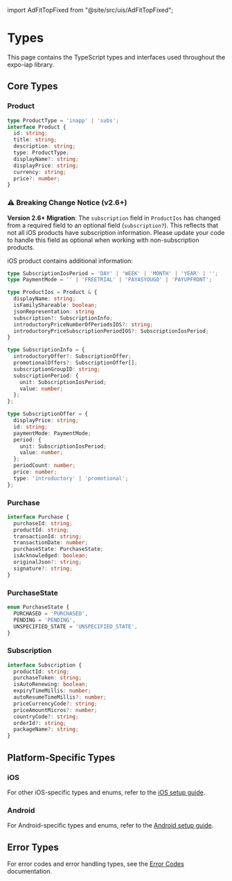 import AdFitTopFixed from "@site/src/uis/AdFitTopFixed";

# Types

<AdFitTopFixed />

This page contains the TypeScript types and interfaces used throughout the expo-iap library.

## Core Types

### Product

```typescript
type ProductType = 'inapp' | 'subs';
interface Product {
  id: string;
  title: string;
  description: string;
  type: ProductType;
  displayName?: string;
  displayPrice: string;
  currency: string;
  price?: number;
}
```

### ⚠️ Breaking Change Notice (v2.6+)

**Version 2.6+ Migration**: The `subscription` field in `ProductIos` has changed from a required field to an optional field (`subscription?`). This reflects that not all iOS products have subscription information. Please update your code to handle this field as optional when working with non-subscription products.

iOS product contains additional information:

```typescript
type SubscriptionIosPeriod = 'DAY' | 'WEEK' | 'MONTH' | 'YEAR' | '';
type PaymentMode = '' | 'FREETRIAL' | 'PAYASYOUGO' | 'PAYUPFRONT';

type ProductIos = Product & {
  displayName: string;
  isFamilyShareable: boolean;
  jsonRepresentation: string 
  subscription?: SubscriptionInfo; 
  introductoryPriceNumberOfPeriodsIOS?: string; 
  introductoryPriceSubscriptionPeriodIOS?: SubscriptionIosPeriod; 
}

type SubscriptionInfo = {
  introductoryOffer?: SubscriptionOffer;
  promotionalOffers?: SubscriptionOffer[];
  subscriptionGroupID: string;
  subscriptionPeriod: {
    unit: SubscriptionIosPeriod;
    value: number;
  };
};

type SubscriptionOffer = {
  displayPrice: string;
  id: string;
  paymentMode: PaymentMode;
  period: {
    unit: SubscriptionIosPeriod;
    value: number;
  };
  periodCount: number;
  price: number;
  type: 'introductory' | 'promotional';
};
```

### Purchase

```typescript
interface Purchase {
  purchaseId: string;
  productId: string;
  transactionId: string;
  transactionDate: number;
  purchaseState: PurchaseState;
  isAcknowledged: boolean;
  originalJson?: string;
  signature?: string;
}
```

### PurchaseState

```typescript
enum PurchaseState {
  PURCHASED = 'PURCHASED',
  PENDING = 'PENDING',
  UNSPECIFIED_STATE = 'UNSPECIFIED_STATE',
}
```

### Subscription

```typescript
interface Subscription {
  productId: string;
  purchaseToken: string;
  isAutoRenewing: boolean;
  expiryTimeMillis: number;
  autoResumeTimeMillis?: number;
  priceCurrencyCode?: string;
  priceAmountMicros?: number;
  countryCode?: string;
  orderId?: string;
  packageName?: string;
}
```

## Platform-Specific Types

### iOS

For other iOS-specific types and enums, refer to the [iOS setup guide](../getting-started/setup-ios.md).

### Android

For Android-specific types and enums, refer to the [Android setup guide](../getting-started/setup-android.md).

## Error Types

For error codes and error handling types, see the [Error Codes](./error-codes.md) documentation.
